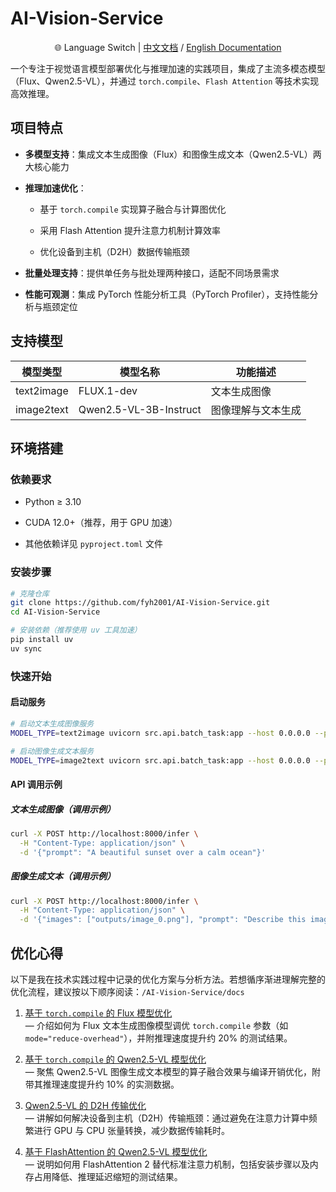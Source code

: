 # AI-Vision-Service

<p align="center">
🌐 Language Switch | <a href="./README_CN.md">中文文档</a> / <a href="./README.md">English Documentation</a>
</p>

一个专注于视觉语言模型部署优化与推理加速的实践项目，集成了主流多模态模型（Flux、Qwen2.5-VL），并通过 `torch.compile`、`Flash Attention` 等技术实现高效推理。

## 项目特点

- **多模型支持**：集成文本生成图像（Flux）和图像生成文本（Qwen2.5-VL）两大核心能力

- **推理加速优化**：

  - 基于 `torch.compile` 实现算子融合与计算图优化

  - 采用 Flash Attention 提升注意力机制计算效率

  - 优化设备到主机（D2H）数据传输瓶颈

- **批量处理支持**：提供单任务与批处理两种接口，适配不同场景需求

- **性能可观测**：集成 PyTorch 性能分析工具（PyTorch Profiler），支持性能分析与瓶颈定位

## 支持模型

| 模型类型   | 模型名称               | 功能描述           |
| ---------- | ---------------------- | ------------------ |
| text2image | FLUX.1-dev             | 文本生成图像       |
| image2text | Qwen2.5-VL-3B-Instruct | 图像理解与文本生成 |

## 环境搭建

### 依赖要求

- Python ≥ 3.10

- CUDA 12.0+（推荐，用于 GPU 加速）

- 其他依赖详见 `pyproject.toml` 文件

### 安装步骤

```bash
# 克隆仓库
git clone https://github.com/fyh2001/AI-Vision-Service.git
cd AI-Vision-Service

# 安装依赖（推荐使用 uv 工具加速）
pip install uv
uv sync
```

### 快速开始

#### 启动服务

```bash
# 启动文本生成图像服务
MODEL_TYPE=text2image uvicorn src.api.batch_task:app --host 0.0.0.0 --port 8000

# 启动图像生成文本服务
MODEL_TYPE=image2text uvicorn src.api.batch_task:app --host 0.0.0.0 --port 8000
```

#### API 调用示例

##### 文本生成图像（调用示例）

```bash
curl -X POST http://localhost:8000/infer \
  -H "Content-Type: application/json" \
  -d '{"prompt": "A beautiful sunset over a calm ocean"}'
```

##### 图像生成文本（调用示例）

```bash
curl -X POST http://localhost:8000/infer \
  -H "Content-Type: application/json" \
  -d '{"images": ["outputs/image_0.png"], "prompt": "Describe this image"}'
```

## 优化心得

以下是我在技术实践过程中记录的优化方案与分析方法。若想循序渐进理解完整的优化流程，建议按以下顺序阅读：`/AI-Vision-Service/docs`

1. [基于 `torch.compile` 的 Flux 模型优化](./docs/flux/torch_compile.md)  
   — 介绍如何为 Flux 文本生成图像模型调优 `torch.compile` 参数（如 `mode="reduce-overhead"`），并附推理速度提升约 20% 的测试结果。

2. [基于 `torch.compile` 的 Qwen2.5-VL 模型优化](./docs/qwen2_5_vl/torch_compile.md)  
   — 聚焦 Qwen2.5-VL 图像生成文本模型的算子融合效果与编译开销优化，附带其推理速度提升约 10% 的实测数据。

3. [Qwen2.5-VL 的 D2H 传输优化](./docs/qwen2_5_vl/attention_d2h.md)  
   — 讲解如何解决设备到主机（D2H）传输瓶颈：通过避免在注意力计算中频繁进行 GPU 与 CPU 张量转换，减少数据传输耗时。

4. [基于 FlashAttention 的 Qwen2.5-VL 模型优化](./docs/qwen2_5_vl/flash_attention.md)  
   — 说明如何用 FlashAttention 2 替代标准注意力机制，包括安装步骤以及内存占用降低、推理延迟缩短的测试结果。
